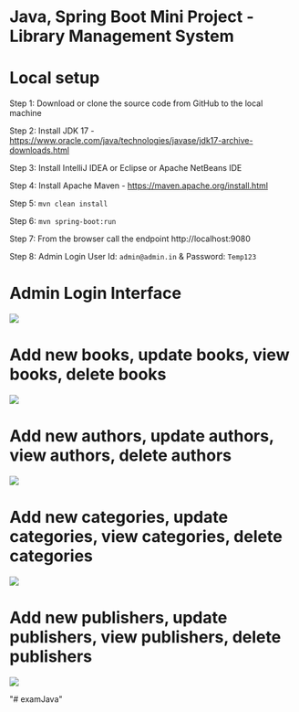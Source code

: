 # Java, Spring Boot Mini Project - Library Management System


# Local setup

Step 1: Download or clone the source code from GitHub to the local machine

Step 2: Install JDK 17 - https://www.oracle.com/java/technologies/javase/jdk17-archive-downloads.html

Step 3: Install IntelliJ IDEA or Eclipse or Apache NetBeans IDE

Step 4: Install Apache Maven - https://maven.apache.org/install.html

Step 5:  ```mvn clean install```

Step 6:  ```mvn spring-boot:run```

Step 7: From the browser call the endpoint http://localhost:9080

Step 8: Admin Login User Id: ```admin@admin.in``` & Password: ```Temp123```


# Admin Login Interface

<img src="https://blogger.googleusercontent.com/img/b/R29vZ2xl/AVvXsEiiuctxupeOK4Nh8j-nomwwapjkcVvkYig3lX7qoifcXE76_6CnOXMZ-CLww7G180qegsCkrtyUlaqpJsWm9GzhX9QUFxyNyEUAXFD5UWJpvh2BdIr0wyAnFC38QOdsL_1vak8LtxYHrZyplCU_Sri-7kM9nXxI9heXXB0621rzJgL6j1CSweX6xjaorg/s945/admin-login.png">

# Add new books, update books, view books, delete books

<img src="https://blogger.googleusercontent.com/img/b/R29vZ2xl/AVvXsEjYMpuCQx3lGsS4T_H4ziyDWIkBpYV5qgo5JHFMV0Drper48H7YfygEdv0htE3yWo8mlypUW9W7NFY00UtrVznFfFYIzNGAXBeskhBb_kHAJrVKnI7O5mZt0_c085n6ir-cNVEYsTYffn6WgCmoBiZULR88ah_YxDC-ywRKPTsxj58GcHFnyyeX00RsNA/s800/library-management-system.png">

# Add new authors, update authors, view authors, delete authors

<img src="https://blogger.googleusercontent.com/img/b/R29vZ2xl/AVvXsEixAW5k4E9IXf_OuVO1S5m100KS1xFo2ZrFoLnZYvNLjfpmIdI8W0ukd6yQn6oTsSWBKjDdAIGsnPf0EhgRwKzfpVq3mJXMcqG94Qp2oCCy0Pzf01b3kXP2ahgbvpFQND60c7cHwPNZ7A6uXh7fxqvB5od26PleS3giunEN-uAuFIuKijjELspH1_gLcw/s934/authors-list.png">

# Add new categories, update categories, view categories, delete categories

<img src="https://blogger.googleusercontent.com/img/b/R29vZ2xl/AVvXsEhYe6-eBO4HZjqE1Rr0PLoHS1dlvlnwuagwQtX6eRavoDsWRGk4yfguhWIdcOFRgM4H7985xL1bdiLQLqX_iU7RzddDb1yiQ0P3M0sfwUdTRlRGMg85Kp2KKTsVZH5WGlptL6LFRTITq4oSCJFFCZwGML1RrxI-chu-xb4eXOWIoZpNlFWLLUzkW6zLdQ/s935/categorylist.png">

# Add new publishers, update publishers, view publishers, delete publishers

<img src="https://blogger.googleusercontent.com/img/b/R29vZ2xl/AVvXsEhcNQAd4UVi_bYQQSvW49hn0rQ1O7bEBDyN4DDNJSH1rtxBg37QIHQKAp7ELGbFV4Xva2F0DmhTkA3vKVeZcmKs7lODgTulsJr1aLyBckEojzxzZE5FYlfuEwD62Qco6PsjdNVPEWT76GlyVnSP94zNZK59w3CMRuvbYjoc1-MpyXj-WCeNEjPDm6mucw/s938/publishers-list.png">

"# examJava" 
